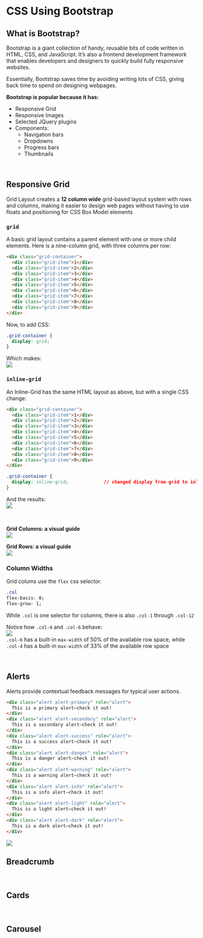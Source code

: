 # CSS Using Bootstrap
## What is Bootstrap?
Bootstrap is a giant collection of handy, reusable bits of code written in HTML, CSS, and JavaScript. It’s also a frontend development framework that enables developers and designers to quickly build fully responsive websites.

Essentially, Bootstrap saves time by avoiding writing lots of CSS, giving back time to spend on designing webpages.

**Bootstrap is popular because it has:**
* Responsive Grid
* Responsive Images
* Selected JQuery plugins
* Components:
    * Navigation bars
    * Dropdowns
    * Progress bars
    * Thumbnails 

<br>

## Responsive Grid
Grid Layout creates a **12 column wide** grid-based layout system with rows and columns, making it easier to design web pages without having to use floats and positioning for CSS Box Model elements

### ```grid```
A basic grid layout contains a parent element with one or more child elements. Here is a nine-column grid, with three columns per row:
```html
<div class="grid-container">
  <div class="grid-item">1</div>
  <div class="grid-item">2</div>
  <div class="grid-item">3</div>
  <div class="grid-item">4</div>
  <div class="grid-item">5</div>
  <div class="grid-item">6</div>
  <div class="grid-item">7</div>
  <div class="grid-item">8</div>
  <div class="grid-item">9</div>
</div>
```

Now, to add CSS:  
```css
.grid-container {
  display: grid;
}
```
Which makes:  
<img src="../images/Grid1.PNG">
<br>

### ```inline-grid```
An Inline-Grid has the same HTML layout as above, but with a single CSS change:
```html
<div class="grid-container">
  <div class="grid-item">1</div>
  <div class="grid-item">2</div>
  <div class="grid-item">3</div>
  <div class="grid-item">4</div>
  <div class="grid-item">5</div>
  <div class="grid-item">6</div>
  <div class="grid-item">7</div>
  <div class="grid-item">8</div>
  <div class="grid-item">9</div>
</div>
```
```css
.grid-container {
  display: inline-grid;             // changed display from grid to inline-grid
}
```
And the results:  
<img src="../images/Grid2.PNG">

<br>

**Grid Columns: a visual guide**  
<img src="../images/GridColumns.PNG">

**Grid Rows: a visual guide**  
<img src="../images/GridRows.PNG">


### Column Widths
Grid colums use the ```flex``` css selector. 
```css
.col
flex-basis: 0;
flex-grow: 1;
```

While ```.col``` is one selector for columns, there is also ```.col-1``` through ```.col-12```   

Notice how ```.col-4``` and ```.col-6``` behave:  
<img src="../images/GridColSizes.PNG">   
 ```.col-6``` has a built-in ```max-width``` of 50% of the available row space, while ```.col-4``` has a built-in ```max-width``` of 33% of the available row space

<br>


## Alerts
Alerts provide contextual feedback messages for typical user actions.
```html
<div class="alert alert-primary" role="alert">
  This is a primary alert—check it out!
</div>
<div class="alert alert-secondary" role="alert">
  This is a secondary alert—check it out!
</div>
<div class="alert alert-success" role="alert">
  This is a success alert—check it out!
</div>
<div class="alert alert-danger" role="alert">
  This is a danger alert—check it out!
</div>
<div class="alert alert-warning" role="alert">
  This is a warning alert—check it out!
</div>
<div class="alert alert-info" role="alert">
  This is a info alert—check it out!
</div>
<div class="alert alert-light" role="alert">
  This is a light alert—check it out!
</div>
<div class="alert alert-dark" role="alert">
  This is a dark alert—check it out!
</div>
```

<img src="../images/AlertsBootstrap.PNG">


<br>

## Breadcrumb

<br>

## Cards

<br>

## Carousel


